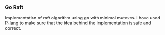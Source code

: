 ### Go Raft 

Implementation of raft algorithm using go with minimal mutexes. I have used [P-lang](https://github.com/p-org/P) to make sure that the idea behind the implementation is safe and correct. 
